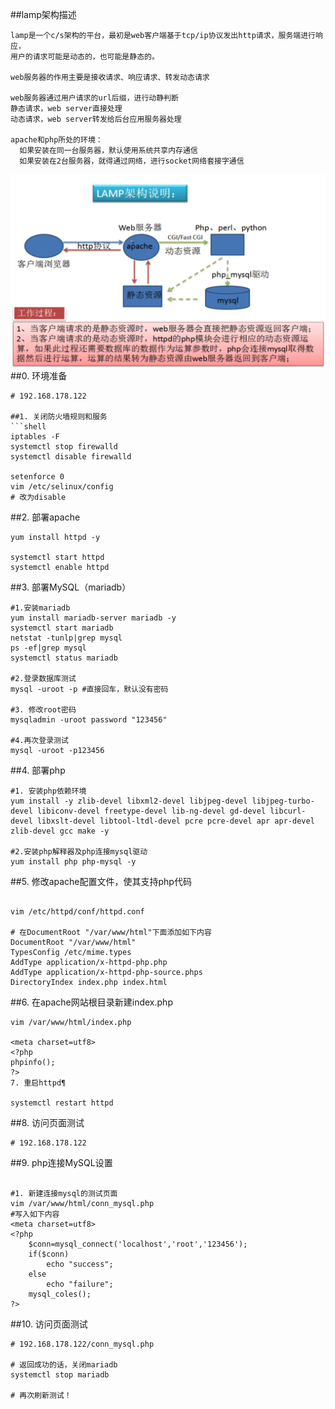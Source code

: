 ##lamp架构描述
```shell
lamp是一个c/s架构的平台，最初是web客户端基于tcp/ip协议发出http请求，服务端进行响应，
用户的请求可能是动态的，也可能是静态的。

web服务器的作用主要是接收请求、响应请求、转发动态请求

web服务器通过用户请求的url后缀，进行动静判断
静态请求，web server直接处理
动态请求，web server转发给后台应用服务器处理

apache和php所处的环境：
  如果安装在同一台服务器，默认使用系统共享内存通信
  如果安装在2台服务器，就得通过网络，进行socket网络套接字通信
```  
![lamp-yum](../../assets/images/lamp-yum.png)
##0. 环境准备
```shell
# 192.168.178.122

##1. 关闭防火墙规则和服务
```shell
iptables -F
systemctl stop firewalld
systemctl disable firewalld

setenforce 0
vim /etc/selinux/config
# 改为disable
```
##2. 部署apache
```shell
yum install httpd -y

systemctl start httpd
systemctl enable httpd
```
##3. 部署MySQL（mariadb）
```shell
#1.安装mariadb
yum install mariadb-server mariadb -y
systemctl start mariadb
netstat -tunlp|grep mysql
ps -ef|grep mysql
systemctl status mariadb

#2.登录数据库测试
mysql -uroot -p #直接回车，默认没有密码

#3. 修改root密码
mysqladmin -uroot password "123456"

#4.再次登录测试
mysql -uroot -p123456
```
##4. 部署php
```shell
#1. 安装php依赖环境
yum install -y zlib-devel libxml2-devel libjpeg-devel libjpeg-turbo-devel libiconv-devel freetype-devel lib-ng-devel gd-devel libcurl-devel libxslt-devel libtool-ltdl-devel pcre pcre-devel apr apr-devel zlib-devel gcc make -y

#2.安装php解释器及php连接mysql驱动
yum install php php-mysql -y
```
##5. 修改apache配置文件，使其支持php代码
```shell

vim /etc/httpd/conf/httpd.conf

# 在DocumentRoot "/var/www/html"下面添加如下内容
DocumentRoot "/var/www/html"
TypesConfig /etc/mime.types
AddType application/x-httpd-php.php
AddType application/x-httpd-php-source.phps
DirectoryIndex index.php index.html
```
##6. 在apache网站根目录新建index.php
```shell
vim /var/www/html/index.php

<meta charset=utf8>
<?php 
phpinfo();
?>
7. 重启httpd¶

systemctl restart httpd
```
##8. 访问页面测试
```shell
# 192.168.178.122
```
##9. php连接MySQL设置
```shell

#1. 新建连接mysql的测试页面
vim /var/www/html/conn_mysql.php
#写入如下内容
<meta charset=utf8>
<?php
    $conn=mysql_connect('localhost','root','123456');
    if($conn)
        echo "success";
    else
        echo "failure";
    mysql_coles();
?>
```
##10. 访问页面测试
```shell
# 192.168.178.122/conn_mysql.php

# 返回成功的话，关闭mariadb
systemctl stop mariadb

# 再次刷新测试！
```